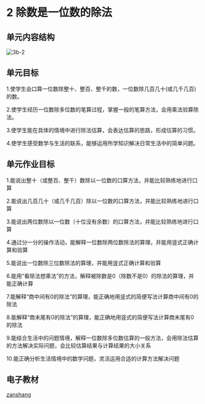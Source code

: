 # 2 除数是一位数的除法

## 单元内容结构

![3b-2](https://r2.edui123.com/2023/05/3b-2.png)

## 单元目标

1.使学生会口算一位数除整十、整百、整千的数，一位数除几百几十(或几千几百)的数。

2.使学生经历一位数除多位数的笔算过程，掌握一般的笔算方法，会用乘法验算除法。

3.使学生能在具体的情境中进行除法估算，会表达估算的思路，形成估算的习惯。

4.使学生感受数学与生活的联系，能够运用所学知识解决日常生活中的简单问题。

## 单元作业目标

1.能说出整十（或整百、整千）数除以一位数的口算方法，并能比较熟练地进行口算

2.能说出几百几十（或几千几百）除以一位数的口算方法，并能比较熟练地进行口算

3.能说出两位数除以一位数（十位没有余数）的口算方法，并能比较熟练地进行口算

4.通过分一分的操作活动，能解释一位数除两位数除法的算理，并能用竖式正确计算和验算

5.能说出一位数除三位数除法的算理，并能用竖式正确计算和验算

6.能用“看除法想乘法”的方法，解释被除数是0（除数不是0）的除法的算理，并能正确计算

7.能解释“商中间有0的除法”的算理，能正确地用竖式的简便写法计算商中间有0的除法

8.能解释“商末尾有0的除法”的算理，能正确地用竖式的简便写法计算商末尾有0的除法

9.能结合生活中的问题情境，解释一位数除多位数估算的一般方法，会用除法估算的方法解决实际问题，会比较估算结果与计算结果的大小关系

10.能正确分析生活情境中的数学问题，灵活运用合适的计算方法解决问题



## 电子教材

<Epep grade="xxsx3b" :pep="1221001302141" :pages="11" :paged="33" ></Epep>

[zanshang](../res/zanshang.md ':include')